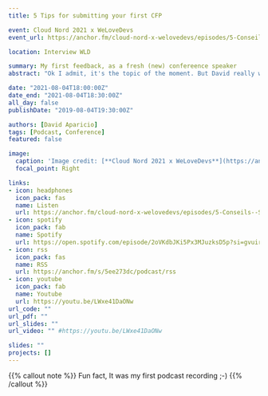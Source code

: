 ```yaml
---
title: 5 Tips for submitting your first CFP

event: Cloud Nord 2021 x WeLoveDevs
event_url: https://anchor.fm/cloud-nord-x-welovedevs/episodes/5-Conseils--Soumettre-son-premier-CFP-avec-David-Aparicio---OVHcloud-e15f7i4/a-a69dp1b

location: Interview WLD

summary: My first feedback, as a fresh (new) confereence speaker 
abstract: "Ok I admit, it's the topic of the moment. But David really wanted to talk about it too. He was particularly inspired by Estelle Landry and Julien Topçu who shared a conference on the subject at the Jug Summer Camp in La Rochelle (register too). There are 5 tips: Speak at Meetups and small conferences Write, create desire from the title Fight the impostor syndrome (with a breadcrumb trail, and public interactions) Work on your Personal Branding (when you search for David on Twitter you discover that he is AWS Infinidash certified) Inspire your personal projects with conferences and inspire your conferences with personal projects."

date: "2021-08-04T18:00:00Z"
date_end: "2021-08-04T18:30:00Z"
all_day: false
publishDate: "2019-08-04T19:30:00Z"

authors: [David Aparicio]
tags: [Podcast, Conference]
featured: false

image:
  caption: 'Image credit: [**Cloud Nord 2021 x WeLoveDevs**](https://anchor.fm/cloud-nord-x-welovedevs/episodes/5-Conseils--Soumettre-son-premier-CFP-avec-David-Aparicio---OVHcloud-e15f7i4/a-a69dp1b)'
  focal_point: Right

links:
- icon: headphones
  icon_pack: fas
  name: Listen
  url: https://anchor.fm/cloud-nord-x-welovedevs/episodes/5-Conseils--Soumettre-son-premier-CFP-avec-David-Aparicio---OVHcloud-e15f7i4/a-a69dp1b
- icon: spotify
  icon_pack: fab
  name: Spotify
  url: https://open.spotify.com/episode/2oVKdbJKi5Px3MJuzksD5p?si=gvuir7zlRqKNYnY7i0yzWw&dl_branch=1
- icon: rss
  icon_pack: fas
  name: RSS
  url: https://anchor.fm/s/5ee273dc/podcast/rss
- icon: youtube
  icon_pack: fab
  name: Youtube
  url: https://youtu.be/LWxe41DaONw
url_code: ""
url_pdf: ""
url_slides: ""
url_video: "" #https://youtu.be/LWxe41DaONw

slides: ""
projects: []
---
```


{{% callout note %}}
Fun fact, It was my first podcast recording ;-)
{{% /callout %}}

